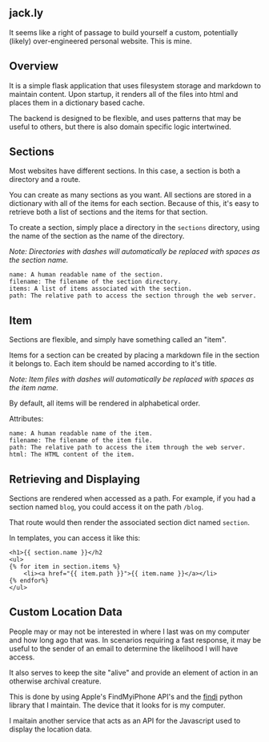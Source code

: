 ## jack.ly

It seems like a right of passage to build yourself a custom, potentially (likely)
over-engineered personal website. This is mine.

## Overview

It is a simple flask application that uses filesystem storage and
markdown to maintain content. Upon startup, it renders all of the
files into html and places them in a dictionary based cache.

The backend is designed to be flexible, and uses patterns that may be
useful to others, but there is also domain specific logic intertwined.

## Sections

Most websites have different sections. In this case, a section
is both a directory and a route.

You can create as many sections as you want. All sections are stored
in a dictionary with all of the items for each section. Because of this,
it's easy to retrieve both a list of sections and the items for that
section.

To create a section, simply place a directory in the `sections` directory,
using the name of the section as the name of the directory.

*Note: Directories with dashes will automatically be replaced with spaces
as the section name.*

    name: A human readable name of the section.
    filename: The filename of the section directory.
    items: A list of items associated with the section.
    path: The relative path to access the section through the web server.


## Item

Sections are flexible, and simply have something called an "item".

Items for a section can be created by placing a markdown file in the
section it belongs to. Each item should be named according to it's title.

*Note: Item files with dashes will automatically be replaced with spaces
as the item name.*

By default, all items will be rendered in alphabetical order.

Attributes:

    name: A human readable name of the item.
    filename: The filename of the item file.
    path: The relative path to access the item through the web server.
    html: The HTML content of the item.

## Retrieving and Displaying

Sections are rendered when accessed as a path. For example, if you had
a section named `blog`, you could access it on the path `/blog`.

That route would then render the associated section dict named `section`.

In templates, you can access it like this:

    <h1>{{ section.name }}</h2
    <ul>
    {% for item in section.items %}
        <li><a href="{{ item.path }}">{{ item.name }}</a></li>
    {% endfor%}
    </ul>

## Custom Location Data

People may or may not be interested in where I last was on my computer
and how long ago that was. In scenarios requiring a fast response, it
may be useful to the sender of an email to determine the likelihood I
will have access.

It also serves to keep the site "alive" and provide an element of
action in an otherwise archival creature.

This is done by using Apple's FindMyiPhone API's and the [findi](https://github.com/pearkes/findi) python
library that I maintain. The device that it looks for is my computer.

I maitain another service that acts as an API for the Javascript used to
display the location data.
